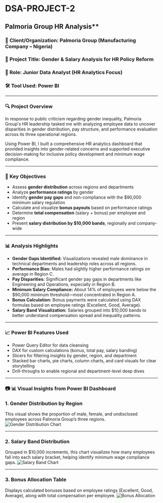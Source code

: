 # DSA-PROJECT-2

## Palmoria Group HR Analysis**

### 🏢 **Client/Organization:** Palmoria Group (Manufacturing Company – Nigeria)

### 🎯 **Project Title:** Gender & Salary Analysis for HR Policy Reform

### 👤 **Role:** Junior Data Analyst (HR Analytics Focus)

### 🛠️ **Tool Used:** Power BI

---

### 🔍 **Project Overview**

In response to public criticism regarding gender inequality, Palmoria Group's HR leadership tasked me with analyzing employee data to uncover disparities in gender distribution, pay structure, and performance evaluation across its three operational regions.

Using Power BI, I built a comprehensive HR analytics dashboard that provided insights into gender-related concerns and supported executive decision-making for inclusive policy development and minimum wage compliance.

---

### 🧩 **Key Objectives**

* Assess **gender distribution** across regions and departments
* Analyze **performance ratings** by gender
* Identify **gender pay gaps** and non-compliance with the \$90,000 minimum salary regulation
* Calculate and visualize **bonus payouts** based on performance ratings
* Determine **total compensation** (salary + bonus) per employee and region
* Present **salary distribution by \$10,000 bands**, regionally and company-wide

---

### 📊 **Analysis Highlights**

* **Gender Gaps Identified:** Visualizations revealed male dominance in technical departments and leadership roles across all regions.
* **Performance Bias:** Males had slightly higher performance ratings on average in Region C.
* **Pay Disparities:** Significant gender pay gaps in departments like Engineering and Operations, especially in Region B.
* **Minimum Salary Compliance:** About 14% of employees were below the \$90,000 minimum threshold—most concentrated in Region A.
* **Bonus Calculation:** Bonus payments were calculated using DAX formulas based on employee ratings (Excellent, Good, Average).
* **Salary Band Visualization:** Salaries grouped into \$10,000 bands to better understand compensation spread and inequality patterns.

---

### 📈 **Power BI Features Used**

* Power Query Editor for data cleansing
* DAX for custom calculations (bonus, total pay, salary banding)
* Slicers for filtering insights by gender, region, and department
* Stacked bar charts, pie charts, column charts, and card visuals for clear storytelling
* Drill-throughs to enable regional and department-level deep dives

---

### 📷 📊 Visual Insights from Power BI Dashboard

### 1. Gender Distribution by Region
This visual shows the proportion of male, female, and undisclosed employees across Palmoria Group’s three regions.
![Gender Distribution Chart](https://github.com/Debariyo/DSA-PROJECT-2/commit/928b9036a2705e2f55f9cedd632b6929fe221b0b)

---

### 2. Salary Band Distribution
Grouped in $10,000 increments, this chart visualizes how many employees fall into each salary bracket, helping identify minimum wage compliance gaps.
![Salary Band Chart](./images/salary-band.png)

---

### 3. Bonus Allocation Table
Displays calculated bonuses based on employee ratings (Excellent, Good, Average), along with total compensation per employee.
![Bonus Allocation](./images/bonus-table.png)
